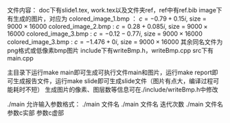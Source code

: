  文件内容：
    doc下有slide1.tex, work.tex以及文件夹ref，ref中有ref.bib
    image下有生成的图片，对应为
        colored_image_1.bmp ： $c = -0.79 + 0.15i$, size = $9000 \times 16000$ 
        colored_image_2.bmp :  $c = 0.28 + 0.085i$, size = $9000 \times 16000$ 
        colored_image_3.bmp :  $c = -0.12 - 0.77i$, size = $9000 \times 16000$ 
        colored_image_3.bmp :  $c = -1.476 + 0i$, size = $9000 \times 16000$ 
        其余同名文件为png格式或低像素bmp图片
    include下有writeBmp.h，writeBmp.cpp
    src下有main.cpp

主目录下运行make main即可生成可执行文件main和图片，运行make report即可生成报告文件，运行make slide即可生成slide文件（图片有点大，编译过程可能耗时不短）
生成图片的像素、图层数等信息可在./include/writeBmp.h中修改

./main 允许输入参数格式：
    ./main 文件名
    ./main 文件名 迭代次数
    ./main 文件名 参数c实部 参数c虚部

